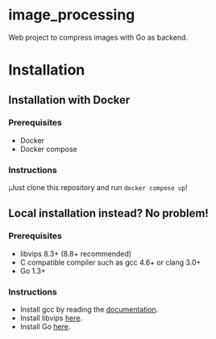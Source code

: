 # image_processing
Web project to compress images with Go as backend.


# Installation

## Installation with Docker

### Prerequisites
* Docker
* Docker compose

### Instructions
¡Just clone this repository and run `docker compose up`!

## Local installation instead? No problem!

### Prerequisites
* libvips 8.3+ (8.8+ recommended)
* C compatible compiler such as gcc 4.6+ or clang 3.0+
* Go 1.3+

### Instructions
* Install gcc by reading the [documentation](https://gcc.gnu.org/onlinedocs/install/installing-gcc.html).
* Install libvips [here](https://www.libvips.org/install.html).
* Install Go [here](https://go.dev/doc/install).
